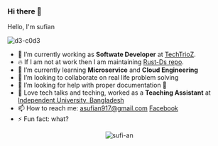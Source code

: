 ### Hi there 👋
<a href="https://www.facebook.com/abusauri.sufian.5/">
<!--   <img align="left" alt="Sufian's Facebook" width="22px" src="src="https://raw.githubusercontent.com/rahuldkjain/github-profile-readme-generator/master/src/images/icons/Social/facebook.svg" /> -->
</a>
Hello, I'm sufian 
<p align="left"> <img src="https://komarev.com/ghpvc/?username=d3-c0d3" alt="d3-c0d3" /> </p>

- 🔭 I’m currently working as **Softwate Developer** at [TechTrioZ](https://techtrioz.com/).
- 🔥  If I am not at work then I am maintaining [Rust-Ds repo](https://github.com/sufi-an/rust-ds).
- 🌱 I’m currently learning **Microservice** and **Cloud Engineering**
- 👯 I’m looking to collaborate on real life problem solving
- 🤔 I’m looking for help with proper documentation 🥺
- 🖤 Love tech talks and teching, worked as a **Teaching Assistant** at [Independent University, Bangladesh](http://www.iub.edu.bd/)
- 📫 How to reach me: asufian917@gmail.com <a href="https://www.facebook.com/abusauri.sufian.5/">Facebook</a>
- ⚡ Fun fact: what?

<p align="center"><img src="https://github-readme-stats.vercel.app/api/top-langs?username=sufi-an&theme=dracula&&hide=html,css,scss,less&show_icons=true&locale=en" alt="sufi-an" /></p>
<!-- <p align="center"> <img src="https://github-readme-stats.vercel.app/api?username=sufi-an&show_icons=true&theme=gotham" alt="sufian" /> -->

<!-- <p align="center">
    <a href="https://github.com/sufi-an/github-readme-streak-stats">
        <img title="🔥 Get streak stats for your profile at git.io/streak-stats" alt="Sufian's streak" src="https://github-readme-streak-stats.herokuapp.com/?user=d3-c0d3&theme=black-ice&hide_border=true&stroke=0000&background=060A0CD0"/>
    </a>
</p> -->
